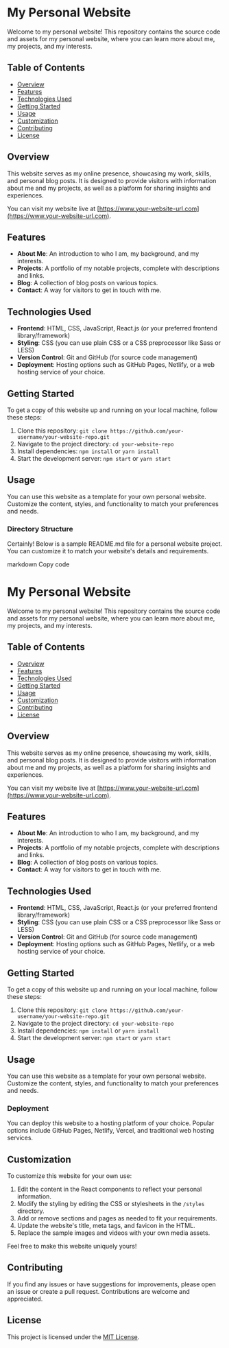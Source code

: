 # My Personal Website

Welcome to my personal website! This repository contains the source code and assets for my personal website, where you can learn more about me, my projects, and my interests.

## Table of Contents

- [Overview](#overview)
- [Features](#features)
- [Technologies Used](#technologies-used)
- [Getting Started](#getting-started)
- [Usage](#usage)
- [Customization](#customization)
- [Contributing](#contributing)
- [License](#license)

## Overview

This website serves as my online presence, showcasing my work, skills, and personal blog posts. It is designed to provide visitors with information about me and my projects, as well as a platform for sharing insights and experiences.

You can visit my website live at [https://www.your-website-url.com](https://www.your-website-url.com).

## Features

- **About Me**: An introduction to who I am, my background, and my interests.
- **Projects**: A portfolio of my notable projects, complete with descriptions and links.
- **Blog**: A collection of blog posts on various topics.
- **Contact**: A way for visitors to get in touch with me.

## Technologies Used

- **Frontend**: HTML, CSS, JavaScript, React.js (or your preferred frontend library/framework)
- **Styling**: CSS (you can use plain CSS or a CSS preprocessor like Sass or LESS)
- **Version Control**: Git and GitHub (for source code management)
- **Deployment**: Hosting options such as GitHub Pages, Netlify, or a web hosting service of your choice.

## Getting Started

To get a copy of this website up and running on your local machine, follow these steps:

1. Clone this repository: `git clone https://github.com/your-username/your-website-repo.git`
2. Navigate to the project directory: `cd your-website-repo`
3. Install dependencies: `npm install` or `yarn install`
4. Start the development server: `npm start` or `yarn start`

## Usage

You can use this website as a template for your own personal website. Customize the content, styles, and functionality to match your preferences and needs.

### Directory Structure

Certainly! Below is a sample README.md file for a personal website project. You can customize it to match your website's details and requirements.

markdown
Copy code

# My Personal Website

Welcome to my personal website! This repository contains the source code and assets for my personal website, where you can learn more about me, my projects, and my interests.

## Table of Contents

- [Overview](#overview)
- [Features](#features)
- [Technologies Used](#technologies-used)
- [Getting Started](#getting-started)
- [Usage](#usage)
- [Customization](#customization)
- [Contributing](#contributing)
- [License](#license)

## Overview

This website serves as my online presence, showcasing my work, skills, and personal blog posts. It is designed to provide visitors with information about me and my projects, as well as a platform for sharing insights and experiences.

You can visit my website live at [https://www.your-website-url.com](https://www.your-website-url.com).

## Features

- **About Me**: An introduction to who I am, my background, and my interests.
- **Projects**: A portfolio of my notable projects, complete with descriptions and links.
- **Blog**: A collection of blog posts on various topics.
- **Contact**: A way for visitors to get in touch with me.

## Technologies Used

- **Frontend**: HTML, CSS, JavaScript, React.js (or your preferred frontend library/framework)
- **Styling**: CSS (you can use plain CSS or a CSS preprocessor like Sass or LESS)
- **Version Control**: Git and GitHub (for source code management)
- **Deployment**: Hosting options such as GitHub Pages, Netlify, or a web hosting service of your choice.

## Getting Started

To get a copy of this website up and running on your local machine, follow these steps:

1. Clone this repository: `git clone https://github.com/your-username/your-website-repo.git`
2. Navigate to the project directory: `cd your-website-repo`
3. Install dependencies: `npm install` or `yarn install`
4. Start the development server: `npm start` or `yarn start`

## Usage

You can use this website as a template for your own personal website. Customize the content, styles, and functionality to match your preferences and needs.

### Deployment

You can deploy this website to a hosting platform of your choice. Popular options include GitHub Pages, Netlify, Vercel, and traditional web hosting services.

## Customization

To customize this website for your own use:

1. Edit the content in the React components to reflect your personal information.
2. Modify the styling by editing the CSS or stylesheets in the `/styles` directory.
3. Add or remove sections and pages as needed to fit your requirements.
4. Update the website's title, meta tags, and favicon in the HTML.
5. Replace the sample images and videos with your own media assets.

Feel free to make this website uniquely yours!

## Contributing

If you find any issues or have suggestions for improvements, please open an issue or create a pull request. Contributions are welcome and appreciated.

## License

This project is licensed under the [MIT License](LICENSE.md).
